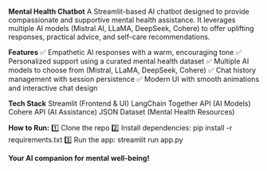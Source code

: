 **Mental Health Chatbot**
A Streamlit-based AI chatbot designed to provide compassionate and supportive mental health assistance. It leverages multiple AI models (Mistral AI, LLaMA, DeepSeek, Cohere) to offer uplifting responses, practical advice, and self-care recommendations.

**Features**
✅ Empathetic AI responses with a warm, encouraging tone
✅ Personalized support using a curated mental health dataset
✅ Multiple AI models to choose from (Mistral, LLaMA, DeepSeek, Cohere)
✅ Chat history management with session persistence
✅ Modern UI with smooth animations and interactive chat design

**Tech Stack**
Streamlit (Frontend & UI)
LangChain Together API (AI Models)
Cohere API (AI Assistance)
JSON Dataset (Mental Health Resources)

**How to Run:**
1️⃣ Clone the repo
2️⃣ Install dependencies: pip install -r requirements.txt
3️⃣ Run the app: streamlit run app.py

**Your AI companion for mental well-being!**
